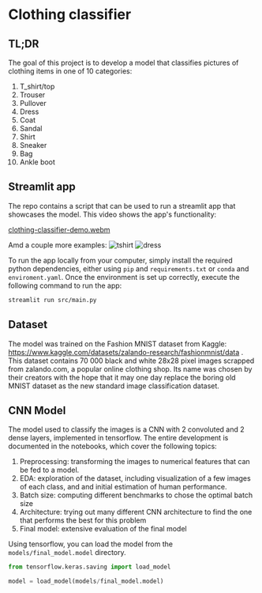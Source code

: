 # Clothing classifier
## TL;DR
The goal of this project is to develop a model that classifies pictures of clothing items in one of 10 categories:
1. T_shirt/top
2. Trouser
3. Pullover
4. Dress
5. Coat
6. Sandal
7. Shirt
8. Sneaker
9. Bag
10. Ankle boot

## Streamlit app
The repo contains a script that can be used to run a streamlit app that showcases the model.
This video shows the app's functionality:

[clothing-classifier-demo.webm](https://github.com/perezsergio/clothing-classifier/assets/129288111/aa7398bb-adff-49f3-a0ff-e9c4477235ab)

Amd a couple more examples:
![tshirt](https://github.com/perezsergio/clothing-classifier/assets/129288111/a81ad9b4-20be-4b71-8e29-e612df28c7b2)
![dress](https://github.com/perezsergio/clothing-classifier/assets/129288111/a4b43afd-cb33-446d-b7ec-2245e921f375)


To run the app locally from your computer, simply install the required python dependencies,
either using `pip` and `requirements.txt` or `conda` and `enviroment.yaml`.
Once the environment is set up correctly, execute the following command to run the app:
```bash
streamlit run src/main.py
```

## Dataset
The model was trained on the Fashion MNIST dataset from Kaggle:
https://www.kaggle.com/datasets/zalando-research/fashionmnist/data .
This dataset contains 70 000 black and white 28x28 pixel images scrapped from zalando.com,
a popular online clothing shop.
Its name was chosen by their creators with the hope that it may one day replace the 
boring old MNIST dataset as the new standard image classification dataset.

## CNN Model
The model used to classify the images is a CNN with 2 convoluted and 2 dense layers, implemented in tensorflow.
The entire development is documented in the notebooks, 
which cover the following topics:

1. Preprocessing: transforming the images to numerical features that can be fed to a model.
2. EDA: exploration of the dataset, including visualization of a few images of each class,
    and and initial estimation of human performance.
3. Batch size: computing different benchmarks to chose the optimal batch size
4. Architecture: trying out many different CNN architecture to find the one that performs the best 
    for this problem
5. Final model: extensive evaluation of the final model


Using tensorflow, you can load the model from the `models/final_model.model` directory.
```python
from tensorflow.keras.saving import load_model

model = load_model(models/final_model.model)
```
